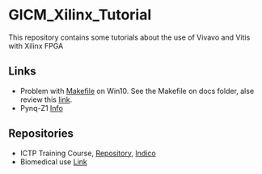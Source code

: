 # GICM_Xilinx_Tutorial
This repository contains some tutorials about the use of Vivavo and Vitis with Xilinx FPGA 

## Links

- Problem with [Makefile](https://support.xilinx.com/s/article/75527?language=en_US) on Win10. See the Makefile on docs folder, alse review this [link](https://support.xilinx.com/s/question/0D52E00006hpRo8SAE/vitis-20211-error-makefile?language=en_US).
- Pynq-Z1 [Info](https://pynq.readthedocs.io/en/v2.0/overlay_design_methodology/board_settings.html)

## Repositories

- ICTP Training Course, [Repository](https://gitlab.com/ictp-mlab/smr3765/-/wikis/home), [Indico](https://indico.ictp.it/event/9933/other-view?view=ictptimetable)
- Biomedical use [Link](https://indico.ictp.it/event/9933/session/52/contribution/152/material/slides/0.pdf)
